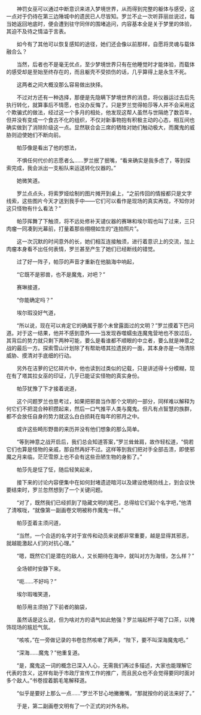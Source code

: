 　　神罚女巫可以通过中断意识来进入梦境世界，从而得到完整的躯体与感受，这一点对于仍待在第三边陲城中的遗民已人尽皆知。罗兰不止一次听菲丽丝说过，每当她返回地底时，便会遭到驻守同伴的围堵追问，内容基本全是关于梦里的体验，其迫不及待之情溢于言表。

　　如今有了其他可以恢复感知的途径，她们还会像以前那样，自愿将灵魂与载体融合么？

　　当然，后者也不是毫无优点，至少梦境世界只有在他睡觉时才能体验，而载体的感受却是至始至终存在的，而且躯壳不受损伤的话，几乎算得上是永生不死。

　　这两者之间大概没那么容易做出抉择。

　　不过对方还有一种选择，那便是先隐瞒下梦境世界的消息，将仪器运过去后先执行转化，就算事后不情愿，也没办反悔了。只是罗兰觉得帕莎等人并不会采用这个欺骗式的做法，经过这一个多月的相处，他发现这帮人虽然与世隔绝了数百年，但并没有变成一个食古不化的组织，不仅对新事物抱有积极主动的心态，相互间也确实做到了消除阶级这一点。显然联合会三席的牺牲对她们触动极大，而魔鬼的威胁则迫使她们不断向前。

　　帕莎像是看出了他的想法，

　　不惧任何代价的志愿者么……罗兰抿了抿嘴，“看来确实是我多虑了，等到探索完成，我会派出一支船队来运送转化仪器的。”

　　她微笑道。

　　罗兰点点头，将索罗娅绘制的图片摊开到桌上，“之前传回的情报都只是文字线索，这些图片今天才送到我手中——它们可以看作是现场的真实再现，不知你对这只怪物有什么看法？”

　　帕莎挥舞了下触须，将不远处修补天谴仪器的赛琳和埃尔瑕也叫了过来，三只肉瘤一同凑到光幕前，打量着那些栩栩如生的“连拍照片”。

　　这一次沉默的时间意外的长，她们相互连接触须，进行着意识上的交流，加上肉瘤本身看不出任何表情，罗兰甚至产生了她们已经断线的错觉。

　　过了好一阵子，帕莎的声音才重新在他脑海中响起，

　　“它既不是邪兽，也不是魔鬼，对吧？”

　　赛琳接道，

　　“你能确定吗？”

　　埃尔瑕没好气道，

　　“所以说，现在可以肯定它的确属于那个未曾露面过的文明？”罗兰摸着下巴问道。对于这一结果，他并不感到意外——当发现吞噬蠕虫连魔鬼营地也不放过后，其背后的势力就只剩下两种可能，要么是看谁都不顺眼的中立者，要么就是神意之战的最后一方。探索雪山计划除了有帮助塔其拉遗民的一面，其本身亦是一场清除威胁、摸清对手底细的行动。

　　另外在洁萝的记忆碎片中，他也读到过类似的记载，只是讲述得十分模糊，现在有了塔其拉女巫的印证，几乎已能证实怪物的真实身份。

　　帕莎犹豫了下才接着说道，

　　这个问题罗兰也思考过，如果把邪兽当作那个文明的一部分，同样难以解释为何它们不把混合种积攒起来，然后一口气推平人类与魔鬼。但凡有点智慧的族群，都不会放任自身的势力就这么白白损耗在每年的邪月之中。

　　或许这些畸形野兽的来历并没有他们想象的那么简单。

　　“等到神意之战开启后，我们总会知道答案，”罗兰耸耸肩，故作轻松道，“倘若它们也算是怪物的亲戚，那自然再好不过。这样等到我们把对手全部击溃，即使邪魔之月来临，茫茫雪原上也不会有这些丑陋生物的身影了。”

　　帕莎先是怔了怔，随后轻笑起来，

　　接下来的讨论内容便集中在如何封堵遗迹暗河以及建设绝境防线上，到会议快要结束时，罗兰忽然想到了一个关键问题。

　　“对了，既然我们已经抓到了隐藏文明的尾巴，总得给它们起个名字吧，”他清了清喉咙，“就像第一副画卷文明被称作魔鬼一样。”

　　帕莎歪着主须问道，

　　“当然，一个合适的名字对于宣传和动员来说都非常重要，越是显得其邪恶，就越能激起人们的对抗心理。”

　　“嗯，既然它们是潜在的敌人，又长期待在海中，就叫对方为海怪，怎么样？”

　　全场顿时安静下来。

　　“呃……不好吗？”

　　埃尔瑕嗤笑道，

　　帕莎用主须拍了下前者的脑袋，

　　虽然话是这么说，但为啥对方的语气如此勉强？罗兰端起杯子喝了口茶，以掩饰现场的尴尬气氛。

　　“咳咳，”在一旁做记录的书卷忽然咳嗽了两声，“陛下，要不叫深海魔鬼吧。”

　　“深海……魔鬼？”他重复道。

　　“是，魔鬼这一词的概念已深入人心，无需我们再过多描述，大家也能理解它代表的含义，这样有助于市政厅宣传工作的推广，而且民众也不会觉得要同时面对多个敌人。”书卷捏着鹅毛笔解释道。

　　“似乎是要好上那么一点……”罗兰不甘心地撇撇嘴，“那就按你的说法来好了。”

　　于是，第二副画卷文明有了一个正式的对外名称。

　　

　　
